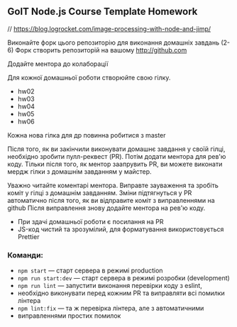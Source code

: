 ## GoIT Node.js Course Template Homework

// https://blog.logrocket.com/image-processing-with-node-and-jimp/

Виконайте форк цього репозиторію для виконання домашніх завдань (2-6)
Форк створить репозиторій на вашому http://github.com

Додайте ментора до колаборації

Для кожної домашньої роботи створюйте свою гілку.

- hw02
- hw03
- hw04
- hw05
- hw06

Кожна нова гілка для др повинна робитися з master

Після того, як ви закінчили виконувати домашнє завдання у своїй гілці, 
необхідно зробити пулл-реквест (PR). Потім додати ментора для рев'ю коду. 
Тільки після того, як ментор заапрувить PR, ви можете виконати мердж 
гілки з домашнім завданням у майстер.

Уважно читайте коментарі ментора. Виправте зауваження та зробіть коміт 
у гілці з домашнім завданням. Зміни підтягнуться у PR автоматично після того, 
як ви відправите коміт з виправленнями на github
Після виправлення знову додайте ментора на рев'ю коду.

- При здачі домашньої роботи є посилання на PR
- JS-код чистий та зрозумілий, для форматування використовується Prettier

### Команди:

- `npm start` &mdash; старт сервера в режимі production
- `npm run start:dev` &mdash; старт сервера в режимі розробки (development)
- `npm run lint` &mdash; запустити виконання перевірки коду з eslint, 
- необхідно виконувати перед кожним PR та виправляти всі помилки лінтера
- `npm lint:fix` &mdash; та ж перевірка лінтера, але з автоматичними 
- виправленнями простих помилок



